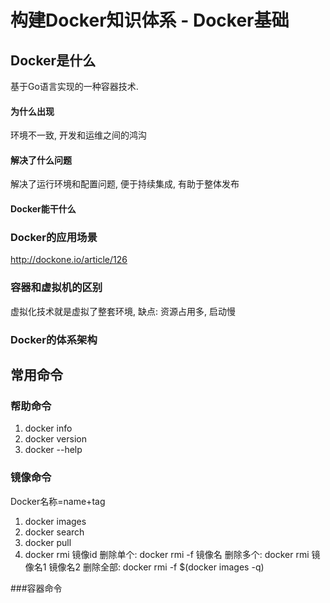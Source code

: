 # 构建Docker知识体系 - Docker基础

## Docker是什么

基于Go语言实现的一种容器技术.

#### 为什么出现

环境不一致, 开发和运维之间的鸿沟

#### 解决了什么问题

解决了运行环境和配置问题, 便于持续集成, 有助于整体发布

#### Docker能干什么

  

### Docker的应用场景

http://dockone.io/article/126

### 容器和虚拟机的区别

虚拟化技术就是虚拟了整套环境, 缺点: 资源占用多, 启动慢



### Docker的体系架构

## 常用命令

### 帮助命令

1. docker info
2. docker version
3. docker --help

### 镜像命令

Docker名称=name+tag

1. docker images
2. docker search
3. docker pull
4. docker rmi 镜像id
   删除单个: docker rmi -f 镜像名
   删除多个: docker rmi 镜像名1 镜像名2
   删除全部: docker rmi -f $(docker images -q)

###容器命令





